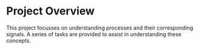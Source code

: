 # Project Overview
This project focusses on understanding processes and their corresponding signals.
A series of tasks are provided to assist in understanding these concepts.
